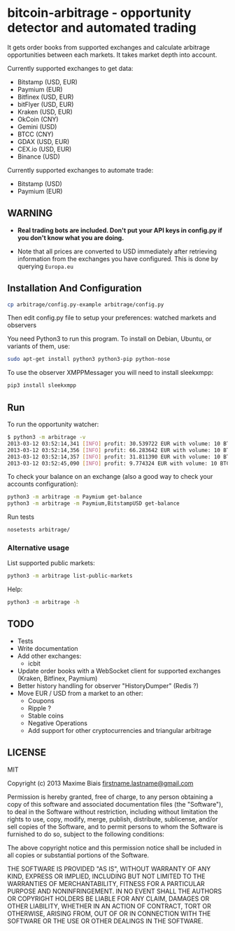 # bitcoin-arbitrage - opportunity detector and automated trading

It gets order books from supported exchanges and calculate arbitrage
opportunities between each markets. It takes market depth into account.

Currently supported exchanges to get data:

- Bitstamp (USD, EUR)
- Paymium (EUR)
- Bitfinex (USD, EUR)
- bitFlyer (USD, EUR)
- Kraken (USD, EUR)
- OkCoin (CNY)
- Gemini (USD)
- BTCC (CNY)
- GDAX (USD, EUR)
- CEX.io (USD, EUR)
- Binance (USD)

Currently supported exchanges to automate trade:

- Bitstamp (USD)
- Paymium (EUR)

## WARNING

 - **Real trading bots are included. Don't put your API keys in config.py
if you don't know what you are doing.**

 - Note that all prices are converted to USD immediately after retrieving
information from the exchanges you have configured.  This is done by
querying `Europa.eu`

## Installation And Configuration

```sh
cp arbitrage/config.py-example arbitrage/config.py
```

Then edit config.py file to setup your preferences: watched markets
and observers

You need Python3 to run this program. To install on Debian, Ubuntu, or
variants of them, use:

```sh
sudo apt-get install python3 python3-pip python-nose
```

To use the observer XMPPMessager you will need to install sleekxmpp:

```sh
pip3 install sleekxmpp
```

## Run

To run the opportunity watcher:

```sh
$ python3 -m arbitrage -v
2013-03-12 03:52:14,341 [INFO] profit: 30.539722 EUR with volume: 10 BTC - buy at 29.3410 (MtGoxEUR) sell at29.4670 (Bitcoin24EUR) ~10.41%
2013-03-12 03:52:14,356 [INFO] profit: 66.283642 EUR with volume: 10 BTC - buy at 29.3410 (MtGoxEUR) sell at30.0000 (PaymiumEUR) ~22.59%
2013-03-12 03:52:14,357 [INFO] profit: 31.811390 EUR with volume: 10 BTC - buy at 29.3410 (MtGoxEUR) sell at30.0000 (IntersangoEUR) ~10.84%
2013-03-12 03:52:45,090 [INFO] profit: 9.774324 EUR with volume: 10 BTC - buy at 35.3630 (Bitcoin24EUR) sellat 35.4300 (PaymiumEUR) ~2.76%
```

To check your balance on an exchange (also a good way to check your accounts configuration):

```sh
python3 -m arbitrage -m Paymium get-balance
python3 -m arbitrage -m Paymium,BitstampUSD get-balance
```

Run tests

```sh
nosetests arbitrage/
```

### Alternative usage

List supported public markets:

```sh
python3 -m arbitrage list-public-markets
```

Help:

```sh
python3 -m arbitrage -h
```

## TODO

- Tests
- Write documentation
- Add other exchanges:
  - icbit
- Update order books with a WebSocket client for supported exchanges
  (Kraken, Bitfinex, Paymium)
- Better history handling for observer "HistoryDumper" (Redis ?)
- Move EUR / USD from a market to an other:
  - Coupons
  - Ripple ?
  - Stable coins
  - Negative Operations
  - Add support for other cryptocurrencies and triangular arbitrage

## LICENSE

MIT

Copyright (c) 2013 Maxime Biais <firstname.lastname@gmail.com>

Permission is hereby granted, free of charge, to any person obtaining a copy of this software and associated documentation files (the "Software"), to deal in the Software without restriction, including without limitation the rights to use, copy, modify, merge, publish, distribute, sublicense, and/or sell copies of the Software, and to permit persons to whom the Software is furnished to do so, subject to the following conditions:

The above copyright notice and this permission notice shall be included in all copies or substantial portions of the Software.

THE SOFTWARE IS PROVIDED "AS IS", WITHOUT WARRANTY OF ANY KIND, EXPRESS OR IMPLIED, INCLUDING BUT NOT LIMITED TO THE WARRANTIES OF MERCHANTABILITY, FITNESS FOR A PARTICULAR PURPOSE AND NONINFRINGEMENT. IN NO EVENT SHALL THE AUTHORS OR COPYRIGHT HOLDERS BE LIABLE FOR ANY CLAIM, DAMAGES OR OTHER LIABILITY, WHETHER IN AN ACTION OF CONTRACT, TORT OR OTHERWISE, ARISING FROM, OUT OF OR IN CONNECTION WITH THE SOFTWARE OR THE USE OR OTHER DEALINGS IN THE SOFTWARE.
